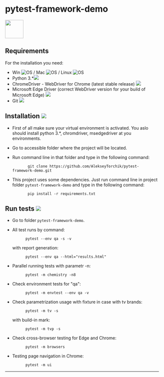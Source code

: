 pytest-framework-demo
===============
<img src="https://docs.pytest.org/en/stable/_static/pytest1.png" width="60">

Requirements
------------

For the installation you need:


- Win ![OS](https://icons.iconarchive.com/icons/kearone/comicons/16/windows-symbol-icon.png)
  / Mac ![OS](https://icons.iconarchive.com/icons/tatice/cristal-intense/16/Apple-multicolor-icon.png)
  / Linux ![OS](https://icons.iconarchive.com/icons/tatice/operating-systems/16/Linux-icon.png)
- Python 3.*![](https://icons.iconarchive.com/icons/cornmanthe3rd/plex/16/Other-python-icon.png)
- ChromeDriver - WebDriver for Chrome (latest stable release) ![](https://icons.iconarchive.com/icons/hopstarter/soft-scraps/16/Window-icon.png)
- Microsoft Edge Driver (correct WebDriver version for your build of Microsoft Edge) ![](https://icons.iconarchive.com/icons/hopstarter/sleek-xp-software/16/Command-Prompt-icon.png)
- Git ![](https://icons.iconarchive.com/icons/papirus-team/papirus-apps/16/git-icon.png)



Installation ![](https://icons.iconarchive.com/icons/hopstarter/soft-scraps/24/Button-Download-icon.png)
------------

* First of all make sure your virtual environment is activated. You aslo should install python 3.*, chromdriver, msedgedriver at you environments.

* Go to accessible folder where the project will be located.

* Run command line in that folder and type in the following command:
  
             git clone https://github.com/AlekseyTorchik/pytest-framework-demo.git

* This project uses some dependencies. Just run command line in project folder `pytest-framework-demo` 
  and type in the following command:
             
             pip install -r requirements.txt
            

Run tests ![](https://icons.iconarchive.com/icons/harwen/simple/32/RUN-icon.png)
------------

* Go to folder `pytest-framework-demo`.


* All test runs by command:

            pytest --env qa -s -v

  with report generation:

            pytest --env qa --html="results.html"

* Parallel running tests with parametr -n:
 
            pytest -m chemistry -n8

* Check environment tests for "qa":

            pytest -m envtest --env qa -v

* Check parametrization usage with fixture in case with tv brands:

            pytest -m tv -s

  with build-in mark:   

            pytest -m tvp -s

* Check cross-browser testing for Edge and Chrome: 

            pytest -m browsers

* Testing page navigation in Chrome:

            pytest -m ui

------------